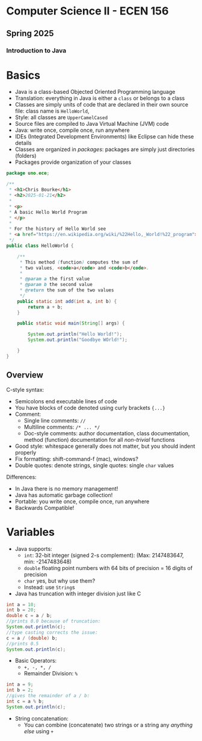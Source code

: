 # Computer Science II - ECEN 156
## Spring 2025
### Introduction to Java

# Basics

* Java is a class-based Objected Oriented Programming language
* Translation: everything in Java is either a `class` or belongs to a class
* Classes are simply units of code that are declared in their own source file: class name is `HelloWorld`,
* Style: all classes are `UpperCamelCased`
* Source files are compiled to Java Virtual Machine (JVM) code
* Java: write once, compile once, run anywhere
* IDEs (Integrated Development Environments) like Eclipse can hide these details
* Classes are organized in *packages*: packages are simply just directories (folders)
* Packages provide organization of your classes

```java
package uno.ece;

/**
 * <h1>Chris Bourke</h1>
 * <h2>2025-01-21</h2>
 *
 * <p>
 * A basic Hello World Program
 * </p>
 *
 * For the history of Hello World see
 * <a href="https://en.wikipedia.org/wiki/%22Hello,_World!%22_program">here</a>
 */
public class HelloWorld {

	/**
	 * This method (function) computes the sum of
	 * two values, <code>a</code> and <code>b</code>.
	 *
	 * @param a the first value
	 * @param b the second value
	 * @return the sum of the two values
	 */
	public static int add(int a, int b) {
		return a + b;
	}

	public static void main(String[] args) {

		System.out.println("Hello World!");
		System.out.println("Goodbye WOrld!");

	}
}
```

## Overview

C-style syntax:
  * Semicolons end executable lines of code
  * You have blocks of code denoted using curly brackets `{...}`
  * Comment:
    * Single line comments: `//`
    * Multiline comments: `/* ... */`
    * Doc-style comments: author documentation, class documentation, method (function) documentation for all *non-trivial* functions
  * Good style: whitespace generally does not matter, but you should indent properly
  * Fix formatting: shift-command-f (mac), windows?
  * Double quotes: denote strings, single quotes: single `char` values

Differences:
  * In Java there is no memory management!
  * Java has automatic garbage collection!
  * Portable: you write once, compile once, run anywhere
  * Backwards Compatible!

# Variables

* Java supports:
  * `int`: 32-bit integer (signed 2-s complement): (Max: 2147483647, min: -2147483648)
  * `double` floating point numbers with 64 bits of precision = 16 digits of precision
  * `char` yes, but why use them?
  * Instead: use `String`s
* Java has truncation with integer division just like C

```java
int a = 10;
int b = 20;
double c = a / b;
//prints 0.0 because of truncation:
System.out.println(c);
//type casting corrects the issue:
c = a / (double) b;
//prints 0.5
System.out.println(c);
```
* Basic Operators:
  * `+, -, *, /`
  * Remainder Division: `%`

```java
int a = 9;
int b = 2;
//gives the remainder of a / b:
int c = a % b;
System.out.println(c);
```

* String concatenation:
  * You can combine (concatenate) two strings or a string any *anything else* using `+`

```text









```

